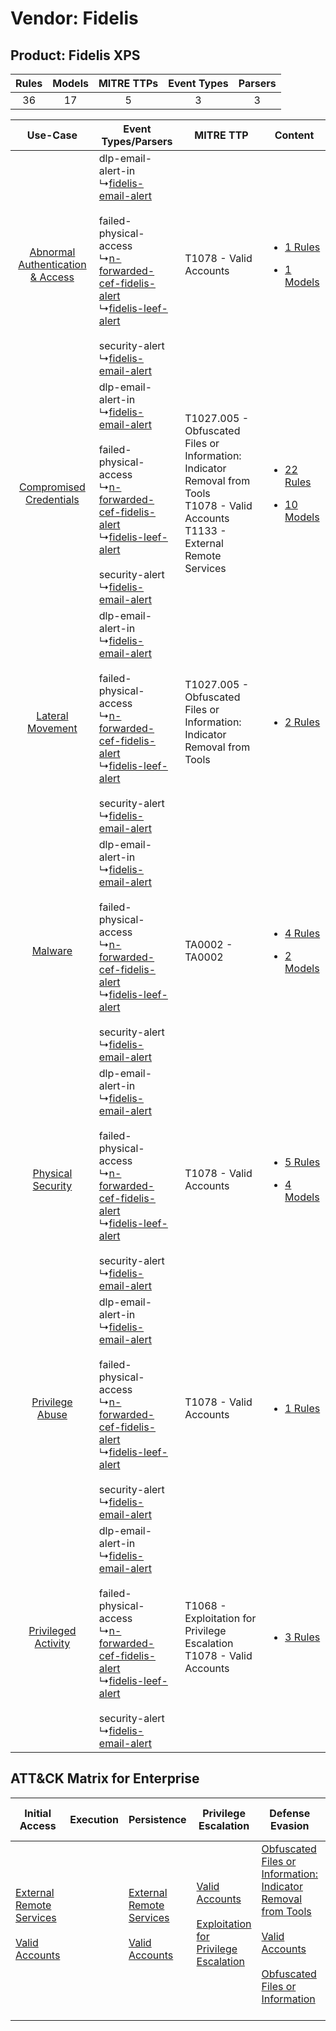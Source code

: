 Vendor: Fidelis
===============
Product: Fidelis XPS
--------------------
| Rules | Models | MITRE TTPs | Event Types | Parsers |
|:-----:|:------:|:----------:|:-----------:|:-------:|
|  36   |   17   |     5      |      3      |    3    |

|    Use-Case    | Event Types/Parsers    | MITRE TTP    | Content    |
|:----:| ---- | ---- | ---- |
| [Abnormal Authentication & Access](../../../UseCases/uc_abnormal_authentication_&_access.md) |  dlp-email-alert-in<br> ↳[fidelis-email-alert](Ps/pC_fidelisemailalert.md)<br><br> failed-physical-access<br> ↳[n-forwarded-cef-fidelis-alert](Ps/pC_nforwardedceffidelisalert.md)<br> ↳[fidelis-leef-alert](Ps/pC_fidelisleefalert.md)<br><br> security-alert<br> ↳[fidelis-email-alert](Ps/pC_fidelisemailalert.md)<br> | T1078 - Valid Accounts<br>    | [<ul><li>1 Rules</li></ul><ul><li>1 Models</li></ul>](RM/r_m_fidelis_fidelis_xps_Abnormal_Authentication_&_Access.md) |
|          [Compromised Credentials](../../../UseCases/uc_compromised_credentials.md)          |  dlp-email-alert-in<br> ↳[fidelis-email-alert](Ps/pC_fidelisemailalert.md)<br><br> failed-physical-access<br> ↳[n-forwarded-cef-fidelis-alert](Ps/pC_nforwardedceffidelisalert.md)<br> ↳[fidelis-leef-alert](Ps/pC_fidelisleefalert.md)<br><br> security-alert<br> ↳[fidelis-email-alert](Ps/pC_fidelisemailalert.md)<br> | T1027.005 - Obfuscated Files or Information: Indicator Removal from Tools<br>T1078 - Valid Accounts<br>T1133 - External Remote Services<br> | [<ul><li>22 Rules</li></ul><ul><li>10 Models</li></ul>](RM/r_m_fidelis_fidelis_xps_Compromised_Credentials.md)        |
|    [Lateral Movement](../../../UseCases/uc_lateral_movement.md)    |  dlp-email-alert-in<br> ↳[fidelis-email-alert](Ps/pC_fidelisemailalert.md)<br><br> failed-physical-access<br> ↳[n-forwarded-cef-fidelis-alert](Ps/pC_nforwardedceffidelisalert.md)<br> ↳[fidelis-leef-alert](Ps/pC_fidelisleefalert.md)<br><br> security-alert<br> ↳[fidelis-email-alert](Ps/pC_fidelisemailalert.md)<br> | T1027.005 - Obfuscated Files or Information: Indicator Removal from Tools<br>    | [<ul><li>2 Rules</li></ul>](RM/r_m_fidelis_fidelis_xps_Lateral_Movement.md)    |
|    [Malware](../../../UseCases/uc_malware.md)    |  dlp-email-alert-in<br> ↳[fidelis-email-alert](Ps/pC_fidelisemailalert.md)<br><br> failed-physical-access<br> ↳[n-forwarded-cef-fidelis-alert](Ps/pC_nforwardedceffidelisalert.md)<br> ↳[fidelis-leef-alert](Ps/pC_fidelisleefalert.md)<br><br> security-alert<br> ↳[fidelis-email-alert](Ps/pC_fidelisemailalert.md)<br> | TA0002 - TA0002<br>    | [<ul><li>4 Rules</li></ul><ul><li>2 Models</li></ul>](RM/r_m_fidelis_fidelis_xps_Malware.md)    |
|    [Physical Security](../../../UseCases/uc_physical_security.md)    |  dlp-email-alert-in<br> ↳[fidelis-email-alert](Ps/pC_fidelisemailalert.md)<br><br> failed-physical-access<br> ↳[n-forwarded-cef-fidelis-alert](Ps/pC_nforwardedceffidelisalert.md)<br> ↳[fidelis-leef-alert](Ps/pC_fidelisleefalert.md)<br><br> security-alert<br> ↳[fidelis-email-alert](Ps/pC_fidelisemailalert.md)<br> | T1078 - Valid Accounts<br>    | [<ul><li>5 Rules</li></ul><ul><li>4 Models</li></ul>](RM/r_m_fidelis_fidelis_xps_Physical_Security.md)    |
|    [Privilege Abuse](../../../UseCases/uc_privilege_abuse.md)    |  dlp-email-alert-in<br> ↳[fidelis-email-alert](Ps/pC_fidelisemailalert.md)<br><br> failed-physical-access<br> ↳[n-forwarded-cef-fidelis-alert](Ps/pC_nforwardedceffidelisalert.md)<br> ↳[fidelis-leef-alert](Ps/pC_fidelisleefalert.md)<br><br> security-alert<br> ↳[fidelis-email-alert](Ps/pC_fidelisemailalert.md)<br> | T1078 - Valid Accounts<br>    | [<ul><li>1 Rules</li></ul>](RM/r_m_fidelis_fidelis_xps_Privilege_Abuse.md)    |
|    [Privileged Activity](../../../UseCases/uc_privileged_activity.md)    |  dlp-email-alert-in<br> ↳[fidelis-email-alert](Ps/pC_fidelisemailalert.md)<br><br> failed-physical-access<br> ↳[n-forwarded-cef-fidelis-alert](Ps/pC_nforwardedceffidelisalert.md)<br> ↳[fidelis-leef-alert](Ps/pC_fidelisleefalert.md)<br><br> security-alert<br> ↳[fidelis-email-alert](Ps/pC_fidelisemailalert.md)<br> | T1068 - Exploitation for Privilege Escalation<br>T1078 - Valid Accounts<br>    | [<ul><li>3 Rules</li></ul>](RM/r_m_fidelis_fidelis_xps_Privileged_Activity.md)    |

ATT&CK Matrix for Enterprise
----------------------------
| Initial Access                                                                                                                                   | Execution | Persistence                                                                                                                                      | Privilege Escalation                                                                                                                                          | Defense Evasion                                                                                                                                                                                                                                                               | Credential Access | Discovery | Lateral Movement | Collection | Command and Control | Exfiltration | Impact |
| ------------------------------------------------------------------------------------------------------------------------------------------------ | --------- | ------------------------------------------------------------------------------------------------------------------------------------------------ | ------------------------------------------------------------------------------------------------------------------------------------------------------------- | ----------------------------------------------------------------------------------------------------------------------------------------------------------------------------------------------------------------------------------------------------------------------------- | ----------------- | --------- | ---------------- | ---------- | ------------------- | ------------ | ------ |
| [External Remote Services](https://attack.mitre.org/techniques/T1133)<br><br>[Valid Accounts](https://attack.mitre.org/techniques/T1078)<br><br> |           | [External Remote Services](https://attack.mitre.org/techniques/T1133)<br><br>[Valid Accounts](https://attack.mitre.org/techniques/T1078)<br><br> | [Valid Accounts](https://attack.mitre.org/techniques/T1078)<br><br>[Exploitation for Privilege Escalation](https://attack.mitre.org/techniques/T1068)<br><br> | [Obfuscated Files or Information: Indicator Removal from Tools](https://attack.mitre.org/techniques/T1027/005)<br><br>[Valid Accounts](https://attack.mitre.org/techniques/T1078)<br><br>[Obfuscated Files or Information](https://attack.mitre.org/techniques/T1027)<br><br> |                   |           |                  |            |                     |              |        |